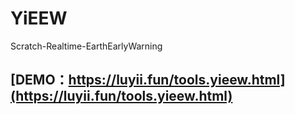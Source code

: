 # YiEEW
Scratch-Realtime-EarthEarlyWarning
## [DEMO：https://luyii.fun/tools.yieew.html](https://luyii.fun/tools.yieew.html)
